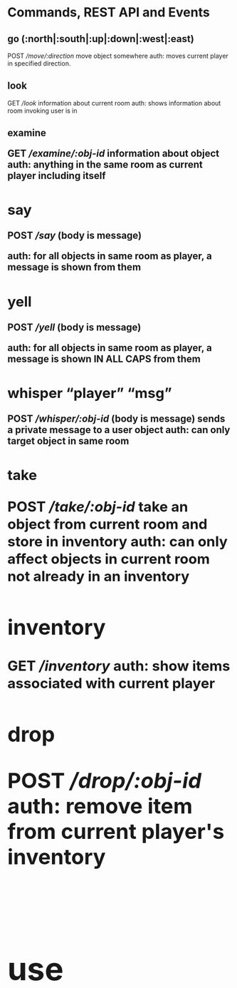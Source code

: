# Commands, REST API and Events

## go (:north|:south|:up|:down|:west|:east)
POST _/move/:direction_
move object somewhere
auth: moves current player in specified direction.

## look
GET _/look_
information about current room
auth: shows information about room invoking user is in

## examine <object>
GET _/examine/:obj-id_
information about object
auth: anything in the same room as current player including itself

## say <msg>
POST _/say_
(body is message)

auth: for all objects in same room as player, a message is shown from them

## yell <msg>
POST _/yell_
(body is message)

auth: for all objects in same room as player, a message is shown IN ALL CAPS from them

## whisper “player” “msg”
POST _/whisper/:obj-id_
(body is message)
sends a private message to a user object
auth: can only target object in same room

## take <object>
POST _/take/:obj-id_
take an object from current room and store in inventory
auth: can only affect objects in current room not already in an inventory

## inventory
GET _/inventory_
auth: show items associated with current player

## drop <object>
POST _/drop/:obj-id_
auth: remove item from current player's inventory

## use <object> <verbexpr>
POST _/use/:obj-id/:verb/:verb-args_
activate an owned item
auth: can only use item in inventory of current player

## create-object <args>
POST _/create-object_
(body is JSON rep of object)

where args are:
 * name
 * description
 * event-map
 * verb-map

Generate a new object. It goes into user's inventory.

### Events sent to objects
 * :dropped _user drops object_
 * :picked-up _user takes object_
 * :examined _user examines object_
 * :passed _user enters room that contains object_

### Object verbs
 * injure <object id>
 * defend <object id>
 * heal <object id>

## create-room <args>
POST _/create-room_
(body is JSON rep of room)

where args are:
 * name
 * description
 * exit-map

## create-bot <args>
POST _/create-bot_
(body is JSON rep of bot)

where args are:
 * name
 * description
 * event-map
 * verb-map

### Bot verbs
 * say <msg>
 * whisper <msg>
 * yell <msg>
 * injure <object_id>
 * defend <object_id>
 * heal <object_id>

### Events sent to bots
 * :examined _user examines bot_
 * :passed _user enters room that contains bot_
 * :injured _bot is injured_
 * :healed _bot is healed_
 * :whispered _bot is whispered to_
